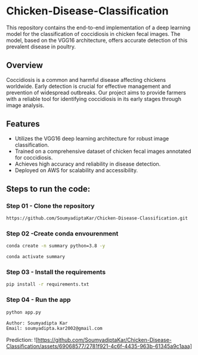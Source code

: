 # Chicken-Disease-Classification

This repository contains the end-to-end implementation of a deep learning model for the classification of coccidiosis in chicken fecal images. The model, based on the VGG16 architecture, offers accurate detection of this prevalent disease in poultry.

## Overview

Coccidiosis is a common and harmful disease affecting chickens worldwide. Early detection is crucial for effective management and prevention of widespread outbreaks. Our project aims to provide farmers with a reliable tool for identifying coccidiosis in its early stages through image analysis.

## Features

- Utilizes the VGG16 deep learning architecture for robust image classification.
- Trained on a comprehensive dataset of chicken fecal images annotated for coccidiosis.
- Achieves high accuracy and reliability in disease detection.
- Deployed on AWS for scalability and accessibility.

## Steps to run the code:
### Step 01 - Clone the repository
```bash
https://github.com/SoumyadiptaKar/Chicken-Disease-Classification.git
```

### Step 02 -Create conda envourenment
```bash
conda create -n summary python=3.8 -y
```

```bash
conda activate summary
```

### Step 03 - Install the requirements
```bash
pip install -r requirements.txt
```

### Step 04 - Run the app
```bash
python app.py
```

```bash
Author: Soumyadipta Kar
Email: soumyadipta.kar2002@gmail.com
```

Prediction:
![https://github.com/SoumyadiptaKar/Chicken-Disease-Classification/assets/69068577/2781f921-4c6f-4435-963b-61345a9c1aaa]

